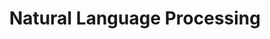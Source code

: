 ---
layout: category
taxonomy: Blogs (In Korean)
title: "Natural Language Processing"
tags: [Blogs (In Korean), NLP]
permalink: /Blogs_Korean/NLP/
---